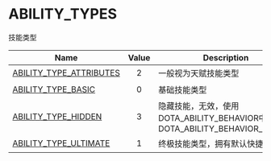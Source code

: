 # ABILITY_TYPES
技能类型

Name|Value|Description|Client
--|:--:|--|:--:
[ABILITY_TYPE_ATTRIBUTES](ABILITY_TYPE_ATTRIBUTES)|2|一般视为天赋技能类型|✔️
[ABILITY_TYPE_BASIC](ABILITY_TYPE_BASIC)|0|基础技能类型|✔️
[ABILITY_TYPE_HIDDEN](ABILITY_TYPE_HIDDEN)|3|隐藏技能，无效，使用DOTA_ABILITY_BEHAVIOR中的DOTA_ABILITY_BEHAVIOR_HIDDEN|✔️
[ABILITY_TYPE_ULTIMATE](ABILITY_TYPE_ULTIMATE)|1|终极技能类型，拥有默认快捷键|✔️

